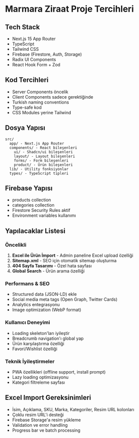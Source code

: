 # Marmara Ziraat Proje Tercihleri

## Tech Stack
- Next.js 15 App Router
- TypeScript
- Tailwind CSS
- Firebase (Firestore, Auth, Storage)
- Radix UI Components
- React Hook Form + Zod

## Kod Tercihleri
- Server Components öncelik
- Client Components sadece gerektiğinde
- Turkish naming conventions
- Type-safe kod
- CSS Modules yerine Tailwind

## Dosya Yapısı
```
src/
  app/ - Next.js App Router
  components/ - React bileşenleri
    ui/ - Shadcn/ui bileşenleri
    layout/ - Layout bileşenleri
    forms/ - Form bileşenleri
    product/ - Ürün bileşenleri
  lib/ - Utility fonksiyonlar
  types/ - TypeScript tipleri
```

## Firebase Yapısı
- products collection
- categories collection  
- Firestore Security Rules aktif
- Environment variables kullanımı

## Yapılacaklar Listesi

### Öncelikli
1. **Excel ile Ürün İmport** - Admin paneline Excel upload özelliği
2. **Sitemap.xml** - SEO için otomatik sitemap oluşturma
3. **404 Sayfa Tasarımı** - Özel hata sayfası
4. **Global Search** - Ürün arama özelliği

### Performans & SEO
- Structured data (JSON-LD) ekle
- Social media meta tags (Open Graph, Twitter Cards)
- Analytics entegrasyonu
- Image optimization (WebP format)

### Kullanıcı Deneyimi
- Loading skeleton'ları iyileştir
- Breadcrumb navigation'ı global yap
- Ürün karşılaştırma özelliği
- Favori/Wishlist özelliği

### Teknik İyileştirmeler
- PWA özellikleri (offline support, install prompt)
- Lazy loading optimizasyonu
- Kategori filtreleme sayfası

## Excel Import Gereksinimleri
- İsim, Açıklama, SKU, Marka, Kategoriler, Resim URL kolonları
- Çoklu resim URL'i desteği
- Firebase Storage'a resim yükleme
- Validation ve error handling
- Progress bar ve batch processing 